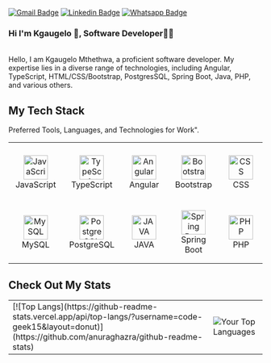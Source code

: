 [![Gmail Badge](https://img.shields.io/badge/-Gmail-c14438?style=flat-square&logo=Gmail&logoColor=white)](mailto:mthethwakl15@gmail.com)
[![Linkedin Badge](https://img.shields.io/badge/-LinkedIn-0e76a8?style=flat-square&logo=Linkedin&logoColor=white)](https://www.linkedin.com/in/kgaugelo-mthethwa-00a22520a/)
[![Whatsapp Badge](https://img.shields.io/badge/-Whatsapp-4CA143?style=flat-square&labelColor=4CA143&logo=whatsapp&logoColor=white&link=https://api.whatsapp.com/send?phone=+27678827616&text=Hello!👋)](https://api.whatsapp.com/send?phone=+27678827616&text=Hello!👋)

### Hi I'm Kgaugelo 👋, Software Developer👨‍💻
<br/>
Hello, I am Kgaugelo Mthethwa, a proficient software developer. My expertise lies in a diverse range of technologies, including Angular, TypeScript, HTML/CSS/Bootstrap, PostgresSQL, Spring Boot, Java, PHP, and various others.
<h2 align="left" id="tech">My Tech Stack</h2>

Preferred Tools, Languages, and Technologies for Work".
<table>
  <tr>
   <td align="center" width="120" height="120">
        <img src="https://raw.githubusercontent.com/MacroPower/MacroPower/master/img/javascript-original.svg" width="48" height="48" alt="JavaScript" />
      <br>JavaScript
    </td>
    <td align="center" width="120" height="120">
        <img src="https://raw.githubusercontent.com/MacroPower/MacroPower/master/img/typescript-original.svg" width="48" height="48" alt="TypeScript" />
      <br>TypeScript
    </td>
     <td align="center" width="120" height="120">
        <img src="https://angular.io/assets/images/logos/angular/angular.svg" width="48" height="48" alt="Angular" />
      <br>Angular
    </td>
    <td align="center" width="120" height="120">
      <img src="https://cdn.worldvectorlogo.com/logos/bootstrap-4.svg" width="48" height="48" alt="Bootstrap" />
      <br>Bootstrap
    </td>
     </td>
        <td align="center" width="120" height="120">
        <img src="https://upload.wikimedia.org/wikipedia/commons/thumb/6/62/CSS3_logo.svg/800px-CSS3_logo.svg.png" width="48" height="48" alt="CSS" />
      <br>CSS
    </td>
  </tr>
  <tr>
    <td align="center" width="120" height="120">
        <img src="https://upload.wikimedia.org/wikipedia/fr/thumb/6/62/MySQL.svg/1280px-MySQL.svg.png" width="48" height="48" alt="MySQL" />
      <br>MySQL
  </td>
    <td align="center" width="120" height="120">
        <img src="https://wiki.postgresql.org/images/3/30/PostgreSQL_logo.3colors.120x120.png" width="48" height="48" alt="PostgreSQL" />
      <br>PostgreSQL
  </td>
   <td align="center" width="120" height="120">
        <img src="https://seeklogo.com/images/J/java-logo-7F8B35BAB3-seeklogo.com.png" width="48" height="48" alt="JAVA" />
      <br>JAVA
    </td>
      <td align="center" width="120" height="120">
        <img src="https://upload.wikimedia.org/wikipedia/commons/thumb/7/79/Spring_Boot.svg/512px-Spring_Boot.svg.png" width="48" height="48" alt="Spring Boot" />
      <br>Spring Boot
    </td>
      <td align="center" width="120" height="120">
        <img src="https://upload.wikimedia.org/wikipedia/commons/2/27/PHP-logo.svg" width="48" height="48" alt="PHP" />
      <br>PHP
    </td>
  </tr>
</table>
<h2 align="left" id="tech">Check Out My Stats</h2>
<table>
  <tr>
    <td>[![Top Langs](https://github-readme-stats.vercel.app/api/top-langs/?username=code-geek15&layout=donut)](https://github.com/anuraghazra/github-readme-stats)</td>
    <td><img src="https://github-readme-stats.vercel.app/api/top-langs/?username=yourusername&layout=compact&theme=radical" alt="Your Top Languages" /></td>
  </tr>
</table>


